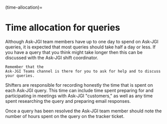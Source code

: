 (time-allocation)=
# Time allocation for queries
Although Ask-JGI team members have up to one day to spend on Ask-JGI
queries, it is expected that most queries should take half a day or
less.  If you have a query that you think might take longer then this
can be discussed with the Ask-JGI shift coordinator.

```{tip}
Remember that the
Ask-JGI Teams channel is there for you to ask for help and to discuss
your queries. 
```

Shifters are responsible for recording honestly the time that is spent
on each Ask-JGI query. This time can include time spent preparing for
and participating in meetings with Ask-JGI "customers," as well as any
time spent researching the query and preparing email responses. 

Once a query has been resolved the Ask-JGI team member should note the
number of hours spent on the query on the tracker ticket. 
